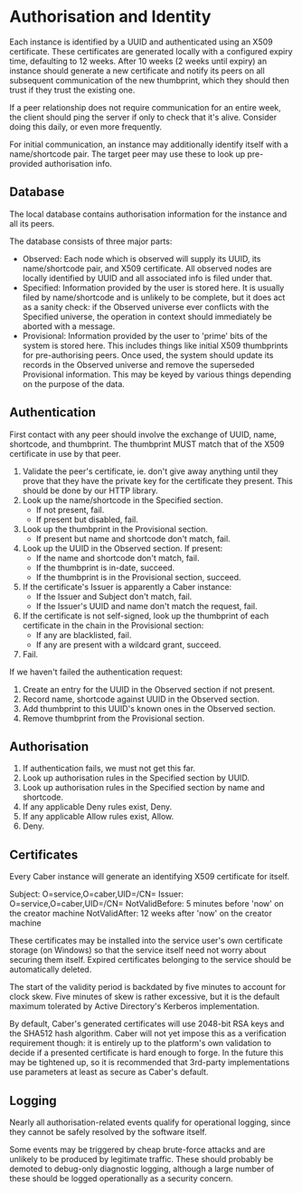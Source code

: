 # Authorisation and Identity

Each instance is identified by a UUID and authenticated using an X509
certificate. These certificates are generated locally with a configured expiry
time, defaulting to 12 weeks. After 10 weeks (2 weeks until expiry) an
instance should generate a new certificate and notify its peers on all
subsequent communication of the new thumbprint, which they should then trust
if they trust the existing one.

If a peer relationship does not require communication for an entire week, the
client should ping the server if only to check that it's alive. Consider doing
this daily, or even more frequently.

For initial communication, an instance may additionally identify itself with a 
name/shortcode pair. The target peer may use these to look up pre-provided
authorisation info.

## Database

The local database contains authorisation information for the instance and all
its peers.

The database consists of three major parts:
* Observed: Each node which is observed will supply its UUID, its
  name/shortcode pair, and X509 certificate. All observed nodes are locally
  identified by UUID and all associated info is filed under that.
* Specified: Information provided by the user is stored here. It is usually
  filed by name/shortcode and is unlikely to be complete, but it does act as
  a sanity check: if the Observed universe ever conflicts with the Specified
  universe, the operation in context should immediately be aborted with a
  message.
* Provisional: Information provided by the user to 'prime' bits of the system
  is stored here. This includes things like initial X509 thumbprints for
  pre-authorising peers. Once used, the system should update its records in
  the Observed universe and remove the superseded Provisional information.
  This may be keyed by various things depending on the purpose of the data.

## Authentication

First contact with any peer should involve the exchange of UUID, name,
shortcode, and thumbprint. The thumbprint MUST match that of the X509
certificate in use by that peer.

1. Validate the peer's certificate, ie. don't give away anything until they
   prove that they have the private key for the certificate they present.
   This should be done by our HTTP library.
2. Look up the name/shortcode in the Specified section.
   * If not present, fail.
   * If present but disabled, fail.
3. Look up the thumbprint in the Provisional section.
   * If present but name and shortcode don't match, fail.
4. Look up the UUID in the Observed section. If present:
   * If the name and shortcode don't match, fail.
   * If the thumbprint is in-date, succeed.
   * If the thumbprint is in the Provisional section, succeed.
5. If the certificate's Issuer is apparently a Caber instance:
   * If the Issuer and Subject don't match, fail.
   * If the Issuer's UUID and name don't match the request, fail.
6. If the certificate is not self-signed, look up the thumbprint of each
   certificate in the chain in the Provisional section:
   * If any are blacklisted, fail.
   * If any are present with a wildcard grant, succeed.
7. Fail.

If we haven't failed the authentication request:

1. Create an entry for the UUID in the Observed section if not present.
2. Record name, shortcode against UUID in the Observed section.
3. Add thumbprint to this UUID's known ones in the Observed section.
4. Remove thumbprint from the Provisional section.

## Authorisation

1. If authentication fails, we must not get this far.
2. Look up authorisation rules in the Specified section by UUID.
3. Look up authorisation rules in the Specified section by name and shortcode.
4. If any applicable Deny rules exist, Deny.
5. If any applicable Allow rules exist, Allow.
6. Deny.

## Certificates

Every Caber instance will generate an identifying X509 certificate for itself.

Subject: O=service,O=caber,UID=<uuid>/CN=<name>
Issuer: O=service,O=caber,UID=<uuid>/CN=<name>
NotValidBefore: 5 minutes before 'now' on the creator machine
NotValidAfter: 12 weeks after 'now' on the creator machine

These certificates may be installed into the service user's own certificate
storage (on Windows) so that the service itself need not worry about securing
them itself. Expired certificates belonging to the service should be
automatically deleted.

The start of the validity period is backdated by five minutes to account for
clock skew. Five minutes of skew is rather excessive, but it is the default
maximum tolerated by Active Directory's Kerberos implementation.

By default, Caber's generated certificates will use 2048-bit RSA keys and the
SHA512 hash algorithm. Caber will not yet impose this as a verification
requirement though: it is entirely up to the platform's own validation to
decide if a presented certificate is hard enough to forge. In the future this
may be tightened up, so it is recommended that 3rd-party implementations use
parameters at least as secure as Caber's default.

## Logging

Nearly all authorisation-related events qualify for operational logging, since
they cannot be safely resolved by the software itself.

Some events may be triggered by cheap brute-force attacks and are unlikely to
be produced by legitimate traffic. These should probably be demoted to
debug-only diagnostic logging, although a large number of these should be
logged operationally as a security concern.
